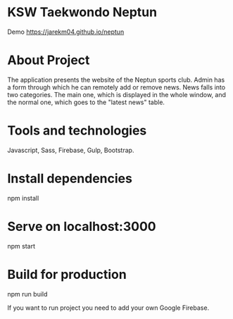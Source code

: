 # KSW Taekwondo Neptun
Demo
https://jarekm04.github.io/neptun

# About Project
The application presents the website of the Neptun sports club. Admin has a form through which he can remotely add or remove news. News falls into two categories. The main one, which is displayed in the whole window, and the normal one, which goes to the "latest news" table.

# Tools and technologies
Javascript, Sass, Firebase, Gulp, Bootstrap.

# Install dependencies
npm install

# Serve on localhost:3000
npm start

# Build for production
npm run build

If you want to run project you need to add your own Google Firebase.
